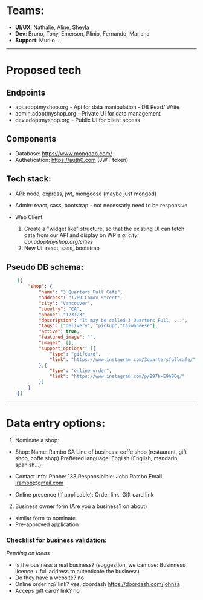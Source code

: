 # Teams:
- **UI/UX**: Nathalie, Aline, Sheyla
- **Dev**: Bruno, Tony, Emerson, Plinio, Fernando, Mariana
- **Support**: Murilo ...

---
# Proposed tech

## Endpoints
- api.adoptmyshop.org - Api for data manipulation - DB Read/ Write
- admin.adoptmyshop.org - Private UI for data management
- dev.adoptmyshop.org - Public UI for client access

## Components
- Database: https://www.mongodb.com/
- Authetication: https://auth0.com (JWT token)

## Tech stack:
- API: node, express, jwt, mongoose (maybe just mongod)
- Admin: react, sass, bootstrap - not necessarly need to be responsive

- Web Client: 
    1. Create a "widget like" structure, so that the existing UI can fetch data from our API and display on WP
        *e.g: city: api.adoptmyshop.org/cities*
    2. New UI: react, sass, bootstrap
            
## Pseudo DB schema:
```json
    [{
        "shop": {
            "name": "3 Quarters Full Cafe",
            "address": "1789 Comox Street",
            "city": "Vancouver",
            "country": "CA",
            "phone": "123123",
            "description": "It may be called 3 Quarters Full, ...",
            "tags": ["delivery", "pickup","taiwaneese"],
            "active": true,
            "featured_image": "",
            "images": [],
            "support_options": [{
                "type": "gitfcard",
                "link": "https://www.instagram.com/3quartersfullcafe/"
            },{
                "type": "online_order",
                "link": "https://www.instagram.com/p/B97b-E9hBOg/"
            }]
        }
    }]
```
---
# Data entry options: 
1. Nominate a shop:
- Shop:
    Name: Rambo SA
    Line of business: coffe shop (restaurant, gift shop, coffe shop)
    Preffered language: English (English, mandarin, spanish...)

- Contact info:
    Phone:  133
    Responsibible: John Rambo
    Email: jrambo@gmail.com

- Online presence (If applicable):
    Order link:
    Gift card link

2. Business owner form (Are you a business? on about)
- similar form to nominate
- Pre-approved application

### Checklist for business validation:
*Pending on ideas*
- Is the business a real business?
    (suggestion, we can use: Businness licence + full address to autenticate the business)
- Do they have a website? no
- Online ordering? link? yes, doordash https://doordash.com/johnsa
- Acceps gift card? link? no
